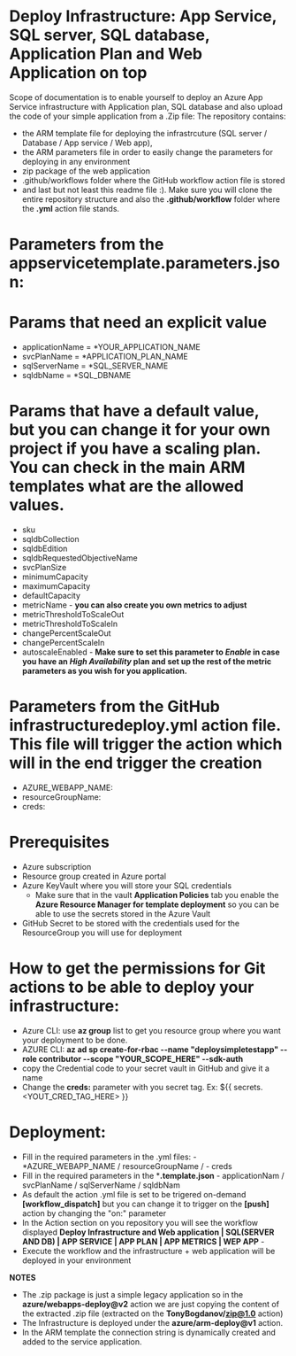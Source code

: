 # Deploy Infrastructure: App Service, SQL server, SQL database, Application Plan and Web Application on top

  Scope of documentation is to enable yourself to deploy an Azure App Service infrastructure with Application plan, SQL database and also upload the code of your simple application from a .Zip file:
  The repository contains:
  - the ARM template file for deploying the infrastrcuture (SQL server / Database / App service / Web app),
  - the ARM parameters file in order to easily change the parameters for deploying in any environment
  - zip package of the web application
  - .github/workflows folder where the GitHub workflow action file is stored
  - and last but not least this readme file :).
  Make sure you will clone the entire repository structure and also the **.github/workflow** folder where the **.yml** action file stands. 
   
# Parameters from the **appservicetemplate.parameters.json**:
# Params that need an explicit value
- applicationName = *YOUR_APPLICATION_NAME
- svcPlanName = *APPLICATION_PLAN_NAME
- sqlServerName = *SQL_SERVER_NAME
- sqldbName = *SQL_DBNAME
# Params that have a default value, but you can change it for your own project if you have a scaling plan. You can check in the main ARM templates what are the allowed values.
- sku
- sqldbCollection
- sqldbEdition
- sqldbRequestedObjectiveName
- svcPlanSize
- minimumCapacity
- maximumCapacity
- defaultCapacity
- metricName - **you can also create you own metrics to adjust** 
- metricThresholdToScaleOut
- metricThresholdToScaleIn
- changePercentScaleOut
- changePercentScaleIn
- autoscaleEnabled - **Make sure to set this parameter to *Enable* in case you have an *High Availability* plan and set up the rest of the metric parameters as you wish for you application.**

# Parameters from the GitHub infrastructuredeploy.yml action file. This file will trigger the action which will in the end trigger the creation
- AZURE_WEBAPP_NAME:
- resourceGroupName:
- creds:

# Prerequisites 
- Azure subscription
- Resource group created in Azure portal
- Azure KeyVault where you will store your SQL credentials
  - Make sure that in the vault **Application Policies** tab you enable the **Azure Resource Manager for template deployment** so you can be able to use the secrets stored in the       Azure Vault
- GitHub Secret to be stored with the credentials used for the ResourceGroup you will use for deployment

# How to get the permissions for Git actions to be able to deploy your infrastructure:
- Azure CLI: use **az group** list to get you resource group where you want your deployment to be done. 
- AZURE CLI: **az ad sp create-for-rbac --name "deploysimpletestapp" --role contributor --scope "YOUR_SCOPE_HERE" --sdk-auth**
- copy the Credential code to your secret vault in GitHub and give it a name
- Change the **creds:** parameter with you secret tag. Ex: ${{ secrets.<YOUT_CRED_TAG_HERE> }}
  
# Deployment:
- Fill in the required parameters in the .yml files: - *AZURE_WEBAPP_NAME / resourceGroupName / - creds
- Fill in the required parameters in the ***.template.json** - applicationNam / svcPlanName / sqlServerName / sqldbNam
- As default the action .yml file is set to be trigered on-demand **[workflow_dispatch]** but you can change it to trigger on the **[push]** action by changing the "on:" parameter
- In the Action section on you repository you will see the workflow displayed **Deploy Infrastructure and Web application | SQL(SERVER AND DB) | APP SERVICE | APP PLAN | APP METRICS | WEP APP** - 
- Execute the workflow and the infrastructure + web application will be deployed in your environment


**NOTES**
- The .zip package is just a simple legacy application so in the **azure/webapps-deploy@v2** action we are just copying the content of the extracted .zip file (extracted on the **TonyBogdanov/zip@1.0** action) 
- The Infrastructure is deployed under the **azure/arm-deploy@v1** action.
- In the ARM template the connection string is dynamically created and added to the service application.

